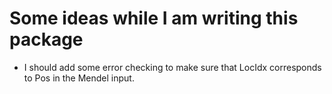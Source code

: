 

# Some ideas while I am writing this package

- I should add some error checking to make sure that LocIdx corresponds to Pos in the Mendel input.
